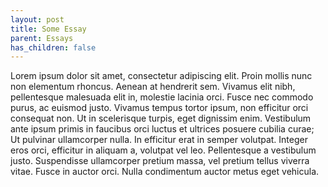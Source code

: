 ```yaml
---
layout: post
title: Some Essay
parent: Essays
has_children: false
---
```

Lorem ipsum dolor sit amet, consectetur adipiscing elit. Proin mollis nunc non elementum rhoncus. Aenean at hendrerit sem. Vivamus elit nibh, pellentesque malesuada elit in, molestie lacinia orci. Fusce nec commodo purus, ac euismod justo. Vivamus tempus tortor ipsum, non efficitur orci consequat non. Ut in scelerisque turpis, eget dignissim enim. Vestibulum ante ipsum primis in faucibus orci luctus et ultrices posuere cubilia curae; Ut pulvinar ullamcorper nulla. In efficitur erat in semper volutpat. Integer eros orci, efficitur in aliquam a, volutpat vel leo. Pellentesque a vestibulum justo. Suspendisse ullamcorper pretium massa, vel pretium tellus viverra vitae. Fusce in auctor orci. Nulla condimentum auctor metus eget vehicula.
